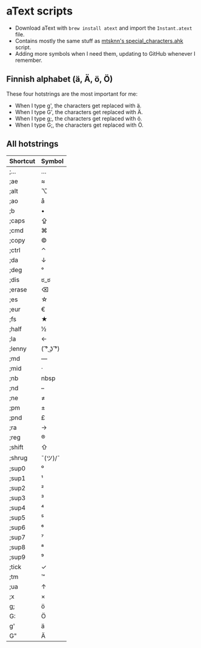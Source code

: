 # aText scripts

- Download aText with `brew install atext` and import the `Instant.atext` file.
- Contains mostly the same stuff as [mtsknn's special_characters.ahk](https://github.com/mtsknn/AutoHotkey/tree/master/scripts/special_characters) script.
- Adding more symbols when I need them, updating to GitHub whenever I remember.

## Finnish alphabet (ä, Ä, ö, Ö)

These four hotstrings are the most important for me:

- When I type g', the characters get replaced with ä.
- When I type G', the characters get replaced with Ä.
- When I type g;, the characters get replaced with ö.
- When I type G;, the characters get replaced with Ö.


## All hotstrings

| Shortcut | Symbol   |
| -------- | -------- |
| ;...     | …        |
| ;ae      | ≈        |
| ;alt     | ⌥        |
| ;ao      | å        |
| ;b       | •        |
| ;caps    | ⇪        |
| ;cmd     | ⌘        |
| ;copy    | ©        |
| ;ctrl    | ⌃        |
| ;da      | ↓        |
| ;deg     | °        |
| ;dis     | ಠ_ಠ      |
| ;erase   | ⌫        |
| ;es      | ☆        |
| ;eur     | €        |
| ;fs      | ★        |
| ;half    | ½        |
| ;la      | ←        |
| ;lenny   | ( ͡° ͜ʖ ͡°) |
| ;md      | —        |
| ;mid     | ·        |
| ;nb      | nbsp     |
| ;nd      | –        |
| ;ne      | ≠        |
| ;pm      | ±        |
| ;pnd     | £        |
| ;ra      | →        |
| ;reg     | ®        |
| ;shift   | ⇧        |
| ;shrug   | ¯\(ツ)/¯ |
| ;sup0    | ⁰        |
| ;sup1    | ¹        |
| ;sup2    | ²        |
| ;sup3    | ³        |
| ;sup4    | ⁴        |
| ;sup5    | ⁵        |
| ;sup6    | ⁶        |
| ;sup7    | ⁷        |
| ;sup8    | ⁸        |
| ;sup9    | ⁹        |
| ;tick    | ✓        |
| ;tm      | ™        |
| ;ua      | ↑        |
| ;x       | ×        |
| g;       | ö        |
| G:       | Ö        |
| g'       | ä        |
| G"       | Ä        |
